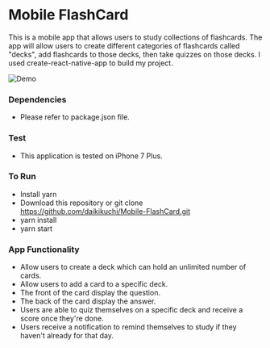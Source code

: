 # Mobile FlashCard

This is a mobile app that allows users to study collections of flashcards. The app will allow users to create different categories of flashcards called "decks", add flashcards to those decks, then take quizzes on those decks.
I used create-react-native-app to build my project.

![Demo](https://postimg.org/image/1pge39a43v/)

### Dependencies
- Please refer to package.json file. 

### Test
- This application is tested on iPhone 7 Plus.

### To Run
- Install yarn 
- Download this repository or git clone https://github.com/daikikuchi/Mobile-FlashCard.git
- yarn install
- yarn start

### App Functionality

- Allow users to create a deck which can hold an unlimited number of cards.
- Allow users to add a card to a specific deck.
- The front of the card display the question.
- The back of the card display the answer.
- Users are able to quiz themselves on a specific deck and receive a score once they're done.
- Users receive a notification to remind themselves to study if they haven't already for that day.
